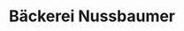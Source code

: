 ---
title: "Bäckerei Nussbaumer"
url: /bad-herrenalb/baeckerei-nussbaumer-kurpromenade/
shop: Bäckerei
---